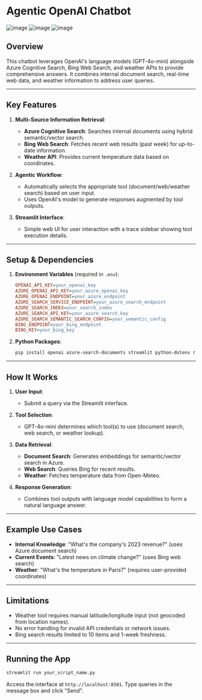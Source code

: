 # Agentic OpenAI Chatbot
![image](https://github.com/user-attachments/assets/0179aa41-94d6-4475-b813-44275c7491e8)
![image](https://github.com/user-attachments/assets/8eaee6c4-379c-4751-8f1c-f8786e1d0d9d)
![image](https://github.com/user-attachments/assets/2519e5c7-9528-43a0-9ca1-df562dcd4a63)
## Overview
This chatbot leverages OpenAI's language models (GPT-4o-mini) alongside Azure Cognitive Search, Bing Web Search, and weather APIs to provide comprehensive answers. It combines internal document search, real-time web data, and weather information to address user queries.

---

## Key Features
1. **Multi-Source Information Retrieval**:
   - **Azure Cognitive Search**: Searches internal documents using hybrid semantic/vector search.
   - **Bing Web Search**: Fetches recent web results (past week) for up-to-date information.
   - **Weather API**: Provides current temperature data based on coordinates.

2. **Agentic Workflow**:
   - Automatically selects the appropriate tool (document/web/weather search) based on user input.
   - Uses OpenAI's model to generate responses augmented by tool outputs.

3. **Streamlit Interface**:
   - Simple web UI for user interaction with a trace sidebar showing tool execution details.

---

## Setup & Dependencies
1. **Environment Variables** (required in `.env`):
   ```ini
   OPENAI_API_KEY=your_openai_key
   AZURE_OPENAI_API_KEY=your_azure_openai_key
   AZURE_OPENAI_ENDPOINT=your_azure_endpoint
   AZURE_SEARCH_SERVICE_ENDPOINT=your_azure_search_endpoint
   AZURE_SEARCH_INDEX=your_search_index
   AZURE_SEARCH_API_KEY=your_azure_search_key
   AZURE_SEARCH_SEMANTIC_SEARCH_CONFIG=your_semantic_config
   BING_ENDPOINT=your_bing_endpoint
   BING_KEY=your_bing_key
   ```

2. **Python Packages**:
   ```bash
   pip install openai azure-search-documents streamlit python-dotenv requests
   ```

---

## How It Works
1. **User Input**:
   - Submit a query via the Streamlit interface.

2. **Tool Selection**:
   - GPT-4o-mini determines which tool(s) to use (document search, web search, or weather lookup).

3. **Data Retrieval**:
   - **Document Search**: Generates embeddings for semantic/vector search in Azure.
   - **Web Search**: Queries Bing for recent results.
   - **Weather**: Fetches temperature data from Open-Meteo.

4. **Response Generation**:
   - Combines tool outputs with language model capabilities to form a natural language answer.

---

## Example Use Cases
- **Internal Knowledge**: "What's the company's 2023 revenue?" (uses Azure document search)
- **Current Events**: "Latest news on climate change?" (uses Bing web search)
- **Weather**: "What's the temperature in Paris?" (requires user-provided coordinates)

---

## Limitations
- Weather tool requires manual latitude/longitude input (not geocoded from location names).
- No error handling for invalid API credentials or network issues.
- Bing search results limited to 10 items and 1-week freshness.

---

## Running the App
```bash
streamlit run your_script_name.py
```

Access the interface at `http://localhost:8501`. Type queries in the message box and click "Send".
